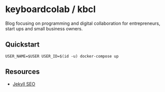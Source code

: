 # keyboardcolab / kbcl
Blog focusing on programming and digital collaboration for entrepreneurs, start ups and small business owners.

## Quickstart

```
USER_NAME=$USER USER_ID=$(id -u) docker-compose up
```

## Resources
* [Jekyll SEO](http://jekyll.tips/tutorials/seo/)
